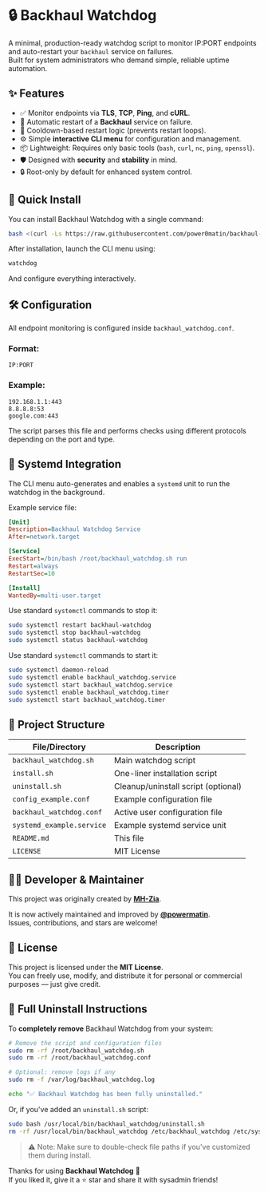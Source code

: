 
# 🔒 Backhaul Watchdog

A minimal, production-ready watchdog script to monitor IP:PORT endpoints and auto-restart your `backhaul` service on failures.  
Built for system administrators who demand simple, reliable uptime automation.


## ✨ Features

- ✅ Monitor endpoints via **TLS**, **TCP**, **Ping**, and **cURL**.
- 🔁 Automatic restart of a **Backhaul** service on failure.
- 🧠 Cooldown-based restart logic (prevents restart loops).
- ⚙️ Simple **interactive CLI menu** for configuration and management.
- 📦 Lightweight: Requires only basic tools (`bash`, `curl`, `nc`, `ping`, `openssl`).
- 🛡️ Designed with **security** and **stability** in mind.
- 🔒 Root-only by default for enhanced system control.


## 🚀 Quick Install

You can install Backhaul Watchdog with a single command:

```bash
bash <(curl -Ls https://raw.githubusercontent.com/power0matin/backhaul-watchdog/main/install.sh)
```

After installation, launch the CLI menu using:

```bash
watchdog
```

And configure everything interactively.


## 🛠 Configuration

All endpoint monitoring is configured inside `backhaul_watchdog.conf`.

### Format:
```text
IP:PORT
```

### Example:
```text
192.168.1.1:443
8.8.8.8:53
google.com:443
```

The script parses this file and performs checks using different protocols depending on the port and type.


## 🔁 Systemd Integration

The CLI menu auto-generates and enables a `systemd` unit to run the watchdog in the background.

Example service file:

```ini
[Unit]
Description=Backhaul Watchdog Service
After=network.target

[Service]
ExecStart=/bin/bash /root/backhaul_watchdog.sh run
Restart=always
RestartSec=10

[Install]
WantedBy=multi-user.target
```

Use standard `systemctl` commands to stop it:

```bash
sudo systemctl restart backhaul-watchdog
sudo systemctl stop backhaul-watchdog
sudo systemctl status backhaul-watchdog
```

Use standard `systemctl` commands to start it:

```bash
sudo systemctl daemon-reload
sudo systemctl enable backhaul_watchdog.service
sudo systemctl start backhaul_watchdog.service
sudo systemctl enable backhaul_watchdog.timer
sudo systemctl start backhaul_watchdog.timer
```


## 📂 Project Structure

| File/Directory            | Description                            |
| ------------------------- | -------------------------------------- |
| `backhaul_watchdog.sh`    | Main watchdog script                   |
| `install.sh`              | One-liner installation script          |
| `uninstall.sh`            | Cleanup/uninstall script (optional)    |
| `config_example.conf`     | Example configuration file             |
| `backhaul_watchdog.conf`  | Active user configuration file         |
| `systemd_example.service` | Example systemd service unit           |
| `README.md`               | This file                              |
| `LICENSE`                 | MIT License                            |


## 👨‍💻 Developer & Maintainer

This project was originally created by [**MH-Zia**](https://github.com/MH-Zia).

It is now actively maintained and improved by [**@powermatin**](https://github.com/power0matin).  
Issues, contributions, and stars are welcome!


## 📜 License

This project is licensed under the **MIT License**.  
You can freely use, modify, and distribute it for personal or commercial purposes — just give credit.


## 🧹 Full Uninstall Instructions

To **completely remove** Backhaul Watchdog from your system:

```bash
# Remove the script and configuration files
sudo rm -rf /root/backhaul_watchdog.sh
sudo rm -rf /root/backhaul_watchdog.conf

# Optional: remove logs if any
sudo rm -f /var/log/backhaul_watchdog.log

echo "✅ Backhaul Watchdog has been fully uninstalled."
```

Or, if you've added an `uninstall.sh` script:

```bash
sudo bash /usr/local/bin/backhaul_watchdog/uninstall.sh
rm -rf /usr/local/bin/backhaul_watchdog /etc/backhaul_watchdog /etc/systemd/system/backhaul-watchdog.*
```


> ⚠️ Note: Make sure to double-check file paths if you've customized them during install.


Thanks for using **Backhaul Watchdog** 🙌  
If you liked it, give it a ⭐️ star and share it with sysadmin friends!

